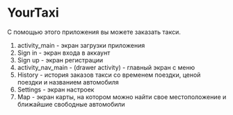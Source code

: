 # YourTaxi
С помощью этого приложения вы можете заказать такси. 
1) activity_main - экран загрузки приложения
2) Sign in - экран входа в аккаунт
3) Sign up - экран регистрации
4) activity_nav_main - (drawer activity) - главный экран с меню
5) History -  история заказов такси со временем поездки, ценой поездки и названием автомобиля
6) Settings - экран настроек
7) Map - экран карты, на котором можно найти свое местоположение и ближайшие свободные автомобили

